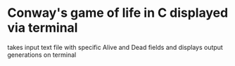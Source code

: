 # Conway's game of life in C displayed via terminal
takes input text file with specific Alive and Dead fields
and displays output generations on terminal
